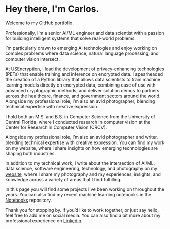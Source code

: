 # Hey there, I'm Carlos.

Welcome to my GitHub portfolio.

Professionally, I’m a senior AI/ML engineer and data scientist with a passion for building intelligent systems that solve real-world problems.

I’m particularly drawn to emerging AI technologies and enjoy working on complex problems where data science, natural language processing, and computer vision intersect.

At [USEncryption](https://usencryption.com), I lead the development of privacy-enhancing technologies (PETs) that enable training and inference on encrypted data. I spearheaded the creation of a Python library that allows data scientists to train machine learning models directly on encrypted data, combining ease of use with advanced cryptographic methods, and deliver solution demos to partners across the healthcare, finance, and government sectors around the world. Alongside my professional role, I’m also an avid photographer, blending technical expertise with creative expression.

I hold both an M.S. and B.S. in Computer Science from the University of Central Florida, where I conducted research in computer vision at the Center for Research in Computer Vision (CRCV).

Alongside my professional role, I’m also an avid photographer and writer, blending technical expertise with creative expression. You can find my work on my website, where I share insights on how emerging technologies are shaping both industries.

In addition to my technical work, I write about the intersection of AI/ML, data science, software engineering, technology, and photography on my [website](https://csbanon.com), where I share my photography and my experiences, insights, and knowledge across a variety of areas that I find fulfilling.

In this page you will find some projects I've been working on throughout the years. You can also find my recent machine learning notebooks in the [Notebooks](https://github.com/csbanon/notebooks) repository.

Thank you for stopping by. If you’d like to work together, or just say hello, feel free to add me on social media. You can also find a bit more about my professional experience on [LinkedIn](https://www.linkedin.com/in/csbanon/).

<!--
**csbanon/csbanon** is a ✨ _special_ ✨ repository because its `README.md` (this file) appears on your GitHub profile.

Here are some ideas to get you started:

- 🔭 I’m currently working on ...
- 🌱 I’m currently learning ...
- 👯 I’m looking to collaborate on ...
- 🤔 I’m looking for help with ...
- 💬 Ask me about ...
- 📫 How to reach me: ...
- 😄 Pronouns: ...
- ⚡ Fun fact: ...
-->
